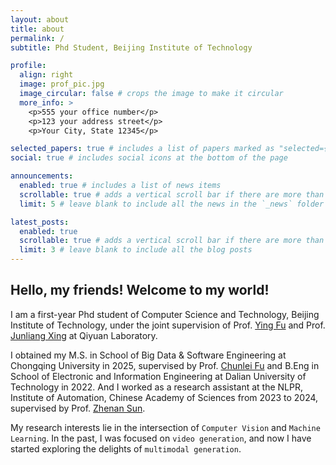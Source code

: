 ```yaml
---
layout: about
title: about
permalink: /
subtitle: Phd Student, Beijing Institute of Technology

profile:
  align: right
  image: prof_pic.jpg
  image_circular: false # crops the image to make it circular
  more_info: >
    <p>555 your office number</p>
    <p>123 your address street</p>
    <p>Your City, State 12345</p>

selected_papers: true # includes a list of papers marked as "selected={true}"
social: true # includes social icons at the bottom of the page

announcements:
  enabled: true # includes a list of news items
  scrollable: true # adds a vertical scroll bar if there are more than 3 news items
  limit: 5 # leave blank to include all the news in the `_news` folder

latest_posts:
  enabled: true
  scrollable: true # adds a vertical scroll bar if there are more than 3 new posts items
  limit: 3 # leave blank to include all the blog posts
---
```


Hello, my friends! Welcome to my world!
----


I am a first-year Phd student of Computer Science and Technology, Beijing Institute of Technology, under the joint supervision of Prof. [Ying Fu](https://ying-fu.github.io/) and Prof. [Junliang Xing](https://www.cs.tsinghua.edu.cn/info/1116/5088.htm) at Qiyuan Laboratory. 

I obtained my M.S. in School of Big Data & Software Engineering at Chongqing University in 2025, supervised by Prof. [Chunlei Fu](https://www.cse.cqu.edu.cn/info/2095/7374.htm) and B.Eng in School of Electronic and Information Engineering at Dalian University of Technology in 2022. And I worked as a research assistant at the NLPR, Institute of Automation, Chinese Academy of Sciences from 2023 to 2024, supervised by Prof. [Zhenan Sun](http://www.cbsr.ia.ac.cn/users/znsun/).

My research interests lie in the intersection of `Computer Vision` and `Machine Learning`. In the past, I was focused on `video generation`, and now I have started exploring the delights of `multimodal generation`.






